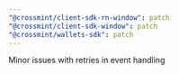 ```yaml
---
"@crossmint/client-sdk-rn-window": patch
"@crossmint/client-sdk-window": patch
"@crossmint/wallets-sdk": patch
---
```


Minor issues with retries in event handling
